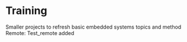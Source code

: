 # Training
Smaller projects to refresh basic embedded systems topics and method 
Remote: Test_remote added
